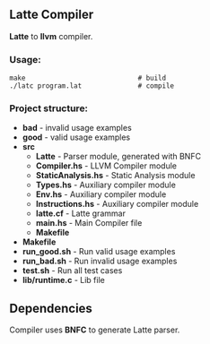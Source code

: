 ## Latte Compiler
**Latte** to **llvm** compiler. 

### Usage:
```
make                            # build
./latc program.lat              # compile
```

### Project structure:
* **bad** - invalid usage examples
* **good** - valid usage examples
* **src**
    * **Latte** - Parser module, generated with BNFC
    * **Compiler.hs** - LLVM Compiler module
    * **StaticAnalysis.hs** - Static Analysis module
    * **Types.hs** - Auxiliary compiler module
    * **Env.hs** - Auxiliary compiler module
    * **Instructions.hs** - Auxiliary compiler module
    * **latte.cf** - Latte grammar
    * **main.hs** - Main Compiler file
    * **Makefile**
* **Makefile**
* **run_good.sh** - Run valid usage examples
* **run_bad.sh** - Run invalid usage examples
* **test.sh** - Run all test cases
* **lib/runtime.c** - Lib file

## Dependencies
Compiler uses **BNFC** to generate Latte parser.
